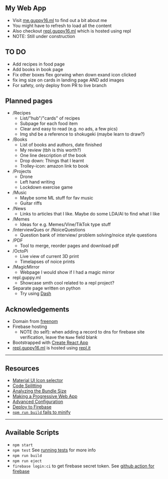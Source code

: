 ## My Web App
- Visit [me.guppy16.ml](https://me.guppy16.ml/) to find out a bit about me
- You might have to refresh to load all the content
- Also checkout [repl.guppy16.ml](https://repl.guppy16.ml/) which is hosted using repl
- NOTE: Still under construction

## TO DO
- Add recipes in food page
- Add books in book page
- Fix other boxes flex gorwing when down exand icon clicked
- fix img size on cards in landing page AND add images
- For safety, only deploy from PR to live branch

## Planned pages
- /Recipes
  - List/"hub"/"cards" of recipes
  - Subpage for each food item
  - Clear and easy to read (e.g. no ads, a few pics)
  - Img shd be a reference to shokugeki (maybe learn to draw?)
- /Books
  - List of books and authors, date finished
  - My review (tbh is this worth?)
  - One line description of the book
  - Drop down: Things that I learnt
  - Trolley-icon: amazon link to book
- /Projects
  - Drone
  - Left hand writing
  - Lockdown exercise game
- /Music
  - Maybe some ML stuff for fav music
  - Guitar riffs
- /News
  - Links to articles that I like. Maybe do some LDA/AI to find what I like
- /Memes
  - Ideas for e.g. Memes/Vine/TikTok type stuff
- /InterviewQues or /NoiceQuestions
  - Question bank of interview/ problem solving/noice style questions
- /PDF
  - Tool to merge, reorder pages and download pdf
- /OctoPi
  - Live view of current 3D print
  - Timelapses of noice prints
- /MagicMirror
  - Webpage I would show if I had a magic mirror
- repl.guppy.ml
  - Showcase smth cool related to a repl project?
- Separate page written on python
  - Try using [Dash](https://towardsdatascience.com/build-your-own-data-dashboard-93e4848a0dcf)

## Acknowledgements
- Domain from [freenom](https://www.freenom.com/)
- Firebase hosting
    - NOTE (to self): when adding a record to dns for firebase site verification, leave the `Name` field blank
- Bootstrapped with [Create React App](https://github.com/facebook/create-react-app)
- [repl.guppy16.ml](https://repl.guppy16.ml/) is hosted using [repl.it](https://repl.it)

---

## Resources
- [Material UI Icon selector](https://material-ui.com/components/material-icons/)
- [Code Splitting](https://facebook.github.io/create-react-app/docs/code-splitting)
- [Analyzing the Bundle Size](https://facebook.github.io/create-react-app/docs/analyzing-the-bundle-size)
- [Making a Progressive Web App](https://facebook.github.io/create-react-app/docs/making-a-progressive-web-app)
- [Advanced Configuration](https://facebook.github.io/create-react-app/docs/advanced-configuration)
- [Deploy to Firebase](https://github.com/marketplace/actions/github-action-for-firebase)
- [`npm run build` fails to minify](https://facebook.github.io/create-react-app/docs/troubleshooting#npm-run-build-fails-to-minify)

---

## Available Scripts

- `npm start`
- `npm test` See [running tests](https://facebook.github.io/create-react-app/docs/running-tests) for more info
- `npm run build`
- `npm run eject`
- `firebase login:ci` to get firebase secret token. See [github action for firebase](https://github.com/marketplace/actions/github-action-for-firebase)
